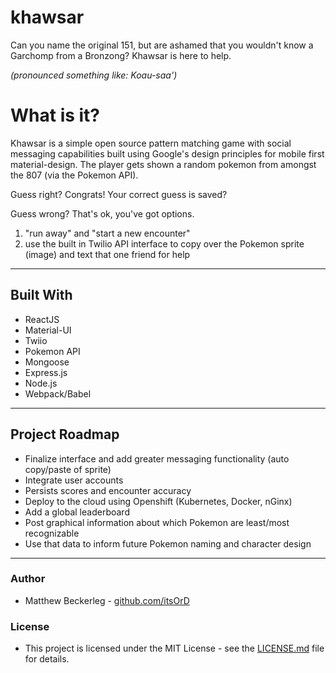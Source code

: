 # khawsar
Can you name the original 151, but are ashamed that you wouldn't know a Garchomp from a Bronzong?  Khawsar is here to help.

*(pronounced something like: Koau-saa')*

# What is it?
Khawsar is a simple open source pattern matching game with social messaging capabilities built using Google's design principles for mobile first material-design.  The player gets shown a random pokemon from amongst the 807 (via the Pokemon API).

Guess right?  Congrats!  Your correct guess is saved?

Guess wrong?  That's ok, you've got options.
 1) "run away" and "start a new encounter"
 2) use the built in Twilio API interface to copy over the Pokemon sprite (image) and text that one friend for help
 
 - - -
 
 ## Built With
 * ReactJS
 * Material-UI
 * Twiio
 * Pokemon API
 * Mongoose
 * Express.js
 * Node.js
 * Webpack/Babel

 - - - 

## Project Roadmap 
 - Finalize interface and add greater messaging functionality (auto copy/paste of sprite)
 - Integrate user accounts 
 - Persists scores and encounter accuracy
 - Deploy to the cloud using Openshift (Kubernetes, Docker, nGinx)
 - Add a global leaderboard
 - Post graphical information about which Pokemon are least/most recognizable
 - Use that data to inform future Pokemon naming and character design

 - - - 


### Author
 * Matthew Beckerleg - [github.com/itsOrD](github.com/itsOrD)
 
### License
 * This project is licensed under the MIT License - see the [LICENSE.md](LICENSE.md) file for details.

